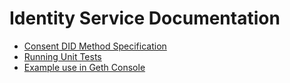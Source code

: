 # Identity Service Documentation

* [Consent DID Method Specification](did-method-spec.md)
* [Running Unit Tests](testing.md)
* [Example use in Geth Console](usage.md)

